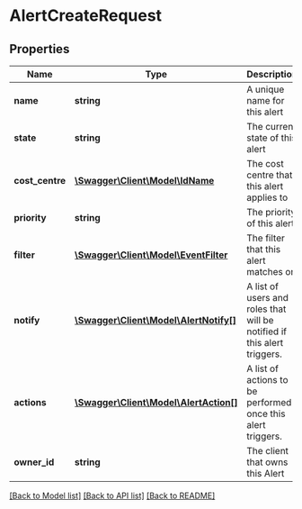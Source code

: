 # AlertCreateRequest

## Properties
Name | Type | Description | Notes
------------ | ------------- | ------------- | -------------
**name** | **string** | A unique name for this alert | [optional] 
**state** | **string** | The current state of this alert | [optional] 
**cost_centre** | [**\Swagger\Client\Model\IdName**](IdName.md) | The cost centre that this alert applies to | [optional] 
**priority** | **string** | The priority of this alert | [optional] 
**filter** | [**\Swagger\Client\Model\EventFilter**](EventFilter.md) | The filter that this alert matches on | [optional] 
**notify** | [**\Swagger\Client\Model\AlertNotify[]**](AlertNotify.md) | A list of users and roles that will be notified if this alert triggers. | [optional] 
**actions** | [**\Swagger\Client\Model\AlertAction[]**](AlertAction.md) | A list of actions to be performed once this alert triggers. | [optional] 
**owner_id** | **string** | The client that owns this Alert | 

[[Back to Model list]](../README.md#documentation-for-models) [[Back to API list]](../README.md#documentation-for-api-endpoints) [[Back to README]](../README.md)


